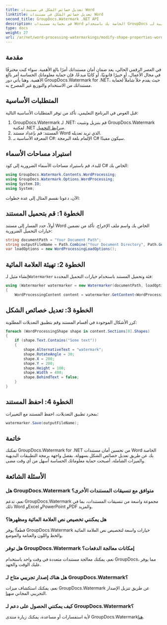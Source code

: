 ```yaml
---
title: تعديل خصائص الشكل في مستندات Word
linktitle: تعديل خصائص الشكل في مستندات Word
second_title: GroupDocs.Watermark .NET API
description: قم بحماية مستندات Word الخاصة بك باستخدام GroupDocs للعلامة المائية لـ .NET. قم بتعديل خصائص الشكل بسهولة لتعزيز الأمان.
type: docs
weight: 27
url: /ar/net/word-processing-watermarkings/modify-shape-properties-word-docs/
---
```

## مقدمة
في العصر الرقمي الحالي، يعد ضمان أمان مستنداتك أمرًا بالغ الأهمية. سواء كنت محترفًا في مجال الأعمال، أو خبيرًا قانونيًا، أو كاتبًا مبدعًا، فإن حماية معلوماتك الحساسة أمر بالغ الأهمية. وهنا يأتي دور GroupDocs.Watermark for .NET، حيث يقدم حلاً شاملاً لحماية مستنداتك من الاستخدام والتوزيع غير المصرح به.
## المتطلبات الأساسية
قبل الغوص في البرنامج التعليمي، تأكد من توفر المتطلبات الأساسية التالية:
1.  GroupDocs.Watermark لـ .NET: قم بتنزيل وتثبيت GroupDocs.Watermark لمكتبة .NET من[رابط التحميل](https://releases.groupdocs.com/Watermark/net/).
2. المستند: قم بإعداد مستند Word الذي تريد تعديله.
3. المعرفة الأساسية بـ C#: الإلمام بلغة البرمجة C# سيكون مفيدًا.

## استيراد مساحات الأسماء
للبدء، قم باستيراد مساحات الأسماء الضرورية إلى كود C# الخاص بك:
```csharp
using GroupDocs.Watermark.Contents.WordProcessing;
using GroupDocs.Watermark.Options.WordProcessing;
using System.IO;
using System;
```
الآن، دعونا نقسم المثال إلى عدة خطوات:
## الخطوة 1: قم بتحميل المستند
أولاً، حدد المسار إلى مستند Word الخاص بك واسم ملف الإخراج. تأكد من تضمين خيارات التحميل الضرورية:
```csharp
string documentPath = "Your Document Path";
string outputFileName = Path.Combine("Your Document Directory", Path.GetFileName(documentPath));
var loadOptions = new WordProcessingLoadOptions();
```
## الخطوة 2: تهيئة العلامة المائية
إنشاء مثيل لـ`Watermarker` فئة وتحميل المستند باستخدام خيارات التحميل المحددة:
```csharp
using (Watermarker watermarker = new Watermarker(documentPath, loadOptions))
{
    WordProcessingContent content = watermarker.GetContent<WordProcessingContent>();
```
## الخطوة 3: تعديل خصائص الشكل
كرر الأشكال الموجودة في أقسام المستند وقم بتطبيق التعديلات المطلوبة:
```csharp
foreach (WordProcessingShape shape in content.Sections[0].Shapes)
{
    if (shape.Text.Contains("Some text"))
    {
        shape.AlternativeText = "watermark";
        shape.RotateAngle = 30;
        shape.X = 200;
        shape.Y = 200;
        shape.Height = 100;
        shape.Width = 400;
        shape.BehindText = false;
    }
}
```
## الخطوة 4: احفظ المستند
بمجرد تطبيق التعديلات، احفظ المستند مع التغييرات:
```csharp
watermarker.Save(outputFileName);
```
## خاتمة
تمكنك GroupDocs.Watermark for .NET من تحسين أمان مستندات Word الخاصة بك عن طريق تعديل خصائص الشكل بسهولة. بفضل واجهة برمجة التطبيقات البديهية والميزات الشاملة، أصبحت حماية معلوماتك الحساسة أسهل من أي وقت مضى.

## الأسئلة الشائعة
### هل GroupDocs.Watermark متوافق مع تنسيقات المستندات الأخرى؟
نعم، تدعم GroupDocs.Watermark مجموعة واسعة من تنسيقات المستندات، بما في ذلك Word وExcel وPowerPoint وPDF والمزيد.
### هل يمكنني تخصيص نص العلامة المائية ومظهرها؟
قطعاً! يوفر GroupDocs.Watermark خيارات واسعة لتخصيص نص العلامة المائية والخط واللون والعتامة والموضع.
### هل توفر GroupDocs.Watermark إمكانات معالجة الدفعات؟
نعم، يمكنك معالجة مستندات متعددة في وقت واحد باستخدام GroupDocs، مما يوفر عليك الوقت والجهد.
### هل هناك إصدار تجريبي متاح لـ GroupDocs.Watermark؟
 نعم، يمكنك استكشاف ميزات GroupDocs.Watermark عن طريق تنزيل الإصدار التجريبي المجاني من[هنا](https://releases.groupdocs.com/).
### كيف يمكنني الحصول على دعم لـ GroupDocs.Watermark؟
 لأية استفسارات أو مساعدة، يمكنك زيارة منتدى GroupDocs.Watermark[هنا](https://forum.groupdocs.com/c/watermark/19).